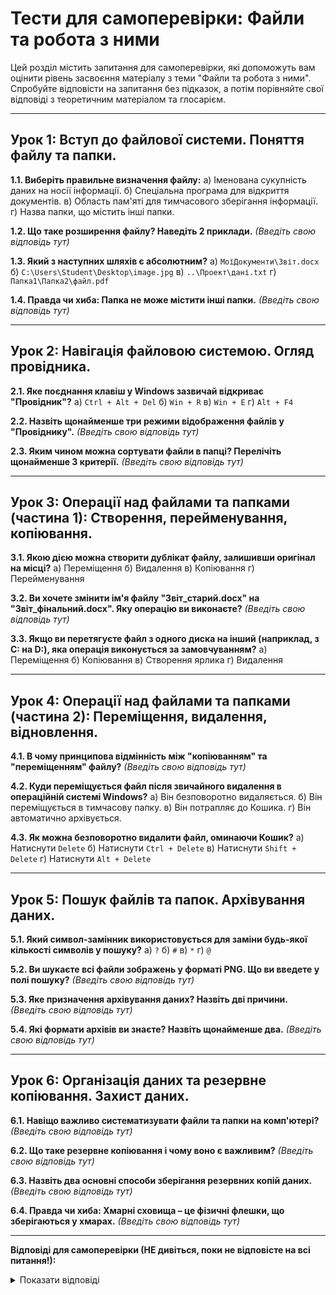 # Тести для самоперевірки: Файли та робота з ними

Цей розділ містить запитання для самоперевірки, які допоможуть вам оцінити рівень засвоєння матеріалу з теми "Файли та робота з ними". Спробуйте відповісти на запитання без підказок, а потім порівняйте свої відповіді з теоретичним матеріалом та глосарієм.

---

## Урок 1: Вступ до файлової системи. Поняття файлу та папки.

**1.1. Виберіть правильне визначення файлу:**
   а) Іменована сукупність даних на носії інформації.
   б) Спеціальна програма для відкриття документів.
   в) Область пам'яті для тимчасового зберігання інформації.
   г) Назва папки, що містить інші папки.

**1.2. Що таке розширення файлу? Наведіть 2 приклади.**
   *(Введіть свою відповідь тут)*

**1.3. Який з наступних шляхів є абсолютним?**
   а) `МоїДокументи\Звіт.docx`
   б) `C:\Users\Student\Desktop\image.jpg`
   в) `..\Проект\дані.txt`
   г) `Папка1\Папка2\файл.pdf`

**1.4. Правда чи хиба: Папка не може містити інші папки.**
   *(Введіть свою відповідь тут)*

---

## Урок 2: Навігація файловою системою. Огляд провідника.

**2.1. Яке поєднання клавіш у Windows зазвичай відкриває "Провідник"?**
   а) `Ctrl + Alt + Del`
   б) `Win + R`
   в) `Win + E`
   г) `Alt + F4`

**2.2. Назвіть щонайменше три режими відображення файлів у "Провіднику".**
   *(Введіть свою відповідь тут)*

**2.3. Яким чином можна сортувати файли в папці? Перелічіть щонайменше 3 критерії.**
   *(Введіть свою відповідь тут)*

---

## Урок 3: Операції над файлами та папками (частина 1): Створення, перейменування, копіювання.

**3.1. Якою дією можна створити дублікат файлу, залишивши оригінал на місці?**
   а) Переміщення
   б) Видалення
   в) Копіювання
   г) Перейменування

**3.2. Ви хочете змінити ім'я файлу "Звіт_старий.docx" на "Звіт_фінальний.docx". Яку операцію ви виконаєте?**
   *(Введіть свою відповідь тут)*

**3.3. Якщо ви перетягуєте файл з одного диска на інший (наприклад, з C: на D:), яка операція виконується за замовчуванням?**
   а) Переміщення
   б) Копіювання
   в) Створення ярлика
   г) Видалення

---

## Урок 4: Операції над файлами та папками (частина 2): Переміщення, видалення, відновлення.

**4.1. В чому принципова відмінність між "копіюванням" та "переміщенням" файлу?**
   *(Введіть свою відповідь тут)*

**4.2. Куди переміщується файл після звичайного видалення в операційній системі Windows?**
   а) Він безповоротно видаляється.
   б) Він переміщується в тимчасову папку.
   в) Він потрапляє до Кошика.
   г) Він автоматично архівується.

**4.3. Як можна безповоротно видалити файл, оминаючи Кошик?**
   а) Натиснути `Delete`
   б) Натиснути `Ctrl + Delete`
   в) Натиснути `Shift + Delete`
   г) Натиснути `Alt + Delete`

---

## Урок 5: Пошук файлів та папок. Архівування даних.

**5.1. Який символ-замінник використовується для заміни будь-якої кількості символів у пошуку?**
   а) `?`
   б) `#`
   в) `*`
   г) `@`

**5.2. Ви шукаєте всі файли зображень у форматі PNG. Що ви введете у полі пошуку?**
   *(Введіть свою відповідь тут)*

**5.3. Яке призначення архівування даних? Назвіть дві причини.**
   *(Введіть свою відповідь тут)*

**5.4. Які формати архівів ви знаєте? Назвіть щонайменше два.**
   *(Введіть свою відповідь тут)*

---

## Урок 6: Організація даних та резервне копіювання. Захист даних.

**6.1. Навіщо важливо систематизувати файли та папки на комп'ютері?**
   *(Введіть свою відповідь тут)*

**6.2. Що таке резервне копіювання і чому воно є важливим?**
   *(Введіть свою відповідь тут)*

**6.3. Назвіть два основні способи зберігання резервних копій даних.**
   *(Введіть свою відповідь тут)*

**6.4. Правда чи хиба: Хмарні сховища – це фізичні флешки, що зберігаються у хмарах.**
   *(Введіть свою відповідь тут)*

---
**Відповіді для самоперевірки (НЕ дивіться, поки не відповісте на всі питання!):**

<details>
  <summary>Показати відповіді</summary>

**Урок 1:**
1.1. а) Іменована сукупність даних на носії інформації.
1.2. Розширення файлу - це суфікс в імені файлу (зазвичай після крапки), який вказує на його тип або формат. Приклади: `.txt`, `.docx`, `.jpg`, `.pdf`.
1.3. б) `C:\Users\Student\Desktop\image.jpg`
1.4. Хиба (папка може містити інші папки, створюючи ієрархічну структуру).

**Урок 2:**
2.1. в) `Win + E`
2.2. Великі значки, Список, Таблиця/Деталі, Ескізи/Плитка.
2.3. За ім'ям, за датою зміни, за типом, за розміром.

**Урок 3:**
3.1. в) Копіювання
3.2. Перейменування.
3.3. б) Копіювання.

**Урок 4:**
4.1. Копіювання створює дублікат файлу/папки, залишаючи оригінал на місці. Переміщення переносить файл/папку в нове місце, видаляючи його з початкового.
4.2. в) Він потрапляє до Кошика.
4.3. в) Натиснути `Shift + Delete`.

**Урок 5:**
5.1. в) `*`
5.2. `*.png`
5.3. Призначення архівування: 1) Економія місця на диску (стиснення). 2) Об'єднання багатьох файлів в один для зручності передачі/зберігання. 3) Захист даних паролем.
5.4. `.zip`, `.rar`, `.7z`.

**Урок 6:**
6.1. Систематизація допомагає швидко знаходити потрібні файли, уникнути безладу, дублювання даних та спрощує резервне копіювання.
6.2. Резервне копіювання - це створення копій важливих даних для їх відновлення у випадку втрати або пошкодження оригіналів. Воно важливе для захисту від випадкового видалення, апаратних збоїв, вірусів тощо.
6.3. На зовнішні носії (флешки, зовнішні диски), на хмарні сховища.
6.4. Хиба. Хмарні сховища – це сервіси онлайн-зберігання даних на віддалених серверах.

</details>
